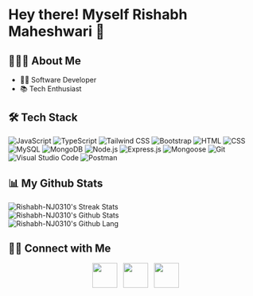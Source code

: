 <h1> Hey there! Myself Rishabh Maheshwari 👋</h1>

## 👨🏻‍💻 About Me

- 👨‍💻 Software Developer
- 📚 Tech Enthusiast

## 🛠 Tech Stack

<img src="https://img.shields.io/badge/JavaScript-F7DF1E?style=for-the-badge&logo=javascript&logoColor=black"
alt="JavaScript"/>
<img src="https://img.shields.io/badge/TypeScript-007ACC?style=for-the-badge&logo=typescript&logoColor=white"
alt="TypeScript"/>
<img src="https://img.shields.io/badge/Tailwind%20CSS-38B2AC?style=for-the-badge&logo=tailwind-css&logoColor=white"
alt="Tailwind CSS"/>
<img src="https://img.shields.io/badge/Bootstrap-563D7C?style=for-the-badge&logo=bootstrap&logoColor=white"
alt="Bootstrap"/>
<img src="https://img.shields.io/badge/HTML-239120?style=for-the-badge&logo=html5&logoColor=white"
alt="HTML"/>
<img src="https://img.shields.io/badge/CSS-239120?&style=for-the-badge&logo=css3&logoColor=white"
alt="CSS"/>
<img src="https://img.shields.io/badge/MySQL-00000F?style=for-the-badge&logo=mysql&logoColor=white"
alt="MySQL"/>
<img src="https://img.shields.io/badge/MongoDB-4EA94B?style=for-the-badge&logo=mongodb&logoColor=white"
alt="MongoDB"/>
<img src="https://img.shields.io/badge/Node.js-43853D?style=for-the-badge&logo=node.js&logoColor=white"
alt="Node.js"/>
<img src="https://img.shields.io/badge/Express.js-404D59?style=for-the-badge&logo=express&logoColor=white"
alt="Express.js"/>
<img src="https://img.shields.io/badge/Mongoose-47A248?style=for-the-badge&logo=mongoose&logoColor=white"
alt="Mongoose"/>
<img src="https://img.shields.io/badge/Git-F05032?style=for-the-badge&logo=git&logoColor=white"
alt="Git"/>
<img src="https://img.shields.io/badge/Visual%20Studio%20Code-007ACC?style=for-the-badge&logo=visual-studio-code&logoColor=white"
alt="Visual Studio Code"/>
<img src="https://img.shields.io/badge/Postman-FF6C37?style=for-the-badge&logo=postman&logoColor=white"
alt="Postman"/>

## 📊 My Github Stats

<div align="left">
<img alt="Rishabh-NJ0310's Streak Stats" src="https://streak-stats.demolab.com?user=Rishabh-NJ0310&theme=algolia"/>
<br/>
  
<img alt="Rishabh-NJ0310's Github Stats" src="https://awesome-github-stats.azurewebsites.net/user-stats/Rishabh-NJ0310?cardType=level&theme=algolia&preferLogin=false"/>
<br/>
<img src="https://github-readme-stats.vercel.app/api/top-langs/?username=Rishabh-NJ0310&layout=compact&theme=algolia" alt="Rishabh-NJ0310's Github Lang"/>
<!-- <a href="https://github.com/Rishabh-NJ0310/github-readme-activity-graph"><img alt="Rishabh-NJ0310's Activity Graph" src="https://github-readme-activity-graph.vercel.app/graph/?username=Rishabh-NJ0310&bg_color=1F222E&color=F8D866&line=F85D7F&point=FFFFFF&hide_border=true" /></a> --->
</div>

## 🤝🏻 Connect with Me

<div align="center">
&nbsp; <a href="mailto:rishabhmaheshwari611@gmail.com" target="_blank" rel="noopener noreferrer"><img src="https://img.icons8.com/nolan/64/new-post.png"  width="50" /></a>
&nbsp; <a href="https://www.instagram.com/_bathro0m_singer?igsh=MW00ejVwM25ndDQ2cg==" target="_blank" rel="noopener noreferrer"><img src="https://img.icons8.com/nolan/64/instagram-new.png" width="50" /></a>  
<!-- &nbsp; <a href="https://www.facebook.com/sohail.jafri.908/" target="_blank" rel="noopener noreferrer"><img src="https://img.icons8.com/nolan/64/facebook.png" width="50" /></a> -->
&nbsp; <a href="https://www.linkedin.com/in/rishabh-maheshwari-19a52a223/" target="_blank" rel="noopener noreferrer"><img src="https://img.icons8.com/nolan/64/linkedin.png" width="50" /></a>
<!-- &nbsp; <a href="https://thesohailjafri.com" target="_blank" rel="noopener noreferrer"><img src="https://img.icons8.com/nolan/64/web-design.png" width="50" /></a>
</div> -->
